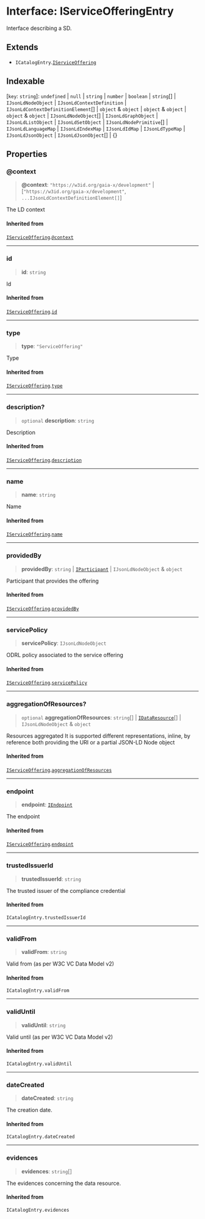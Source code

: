# Interface: IServiceOfferingEntry

Interface describing a SD.

## Extends

- `ICatalogEntry`.[`IServiceOffering`](IServiceOffering.md)

## Indexable

\[`key`: `string`\]: `undefined` \| `null` \| `string` \| `number` \| `boolean` \| `string`[] \| `IJsonLdNodeObject` \| `IJsonLdContextDefinition` \| `IJsonLdContextDefinitionElement`[] \| `object` & `object` \| `object` & `object` \| `object` & `object` \| `IJsonLdNodeObject`[] \| `IJsonLdGraphObject` \| `IJsonLdListObject` \| `IJsonLdSetObject` \| `IJsonLdNodePrimitive`[] \| `IJsonLdLanguageMap` \| `IJsonLdIndexMap` \| `IJsonLdIdMap` \| `IJsonLdTypeMap` \| `IJsonLdJsonObject` \| `IJsonLdJsonObject`[] \| \{\}

## Properties

### @context

> **@context**: `"https://w3id.org/gaia-x/development"` \| \[`"https://w3id.org/gaia-x/development"`, `...IJsonLdContextDefinitionElement[]`\]

The LD context

#### Inherited from

[`IServiceOffering`](IServiceOffering.md).[`@context`](IServiceOffering.md#@context)

***

### id

> **id**: `string`

Id

#### Inherited from

[`IServiceOffering`](IServiceOffering.md).[`id`](IServiceOffering.md#id)

***

### type

> **type**: `"ServiceOffering"`

Type

#### Inherited from

[`IServiceOffering`](IServiceOffering.md).[`type`](IServiceOffering.md#type)

***

### description?

> `optional` **description**: `string`

Description

#### Inherited from

[`IServiceOffering`](IServiceOffering.md).[`description`](IServiceOffering.md#description)

***

### name

> **name**: `string`

Name

#### Inherited from

[`IServiceOffering`](IServiceOffering.md).[`name`](IServiceOffering.md#name)

***

### providedBy

> **providedBy**: `string` \| [`IParticipant`](IParticipant.md) \| `IJsonLdNodeObject` & `object`

Participant that provides the offering

#### Inherited from

[`IServiceOffering`](IServiceOffering.md).[`providedBy`](IServiceOffering.md#providedby)

***

### servicePolicy

> **servicePolicy**: `IJsonLdNodeObject`

ODRL policy associated to the service offering

#### Inherited from

[`IServiceOffering`](IServiceOffering.md).[`servicePolicy`](IServiceOffering.md#servicepolicy)

***

### aggregationOfResources?

> `optional` **aggregationOfResources**: `string`[] \| [`IDataResource`](IDataResource.md)[] \| `IJsonLdNodeObject` & `object`

Resources aggregated
It is supported different representations, inline,
by reference both providing the URI or a partial JSON-LD Node object

#### Inherited from

[`IServiceOffering`](IServiceOffering.md).[`aggregationOfResources`](IServiceOffering.md#aggregationofresources)

***

### endpoint

> **endpoint**: [`IEndpoint`](IEndpoint.md)

The endpoint

#### Inherited from

[`IServiceOffering`](IServiceOffering.md).[`endpoint`](IServiceOffering.md#endpoint)

***

### trustedIssuerId

> **trustedIssuerId**: `string`

The trusted issuer of the compliance credential

#### Inherited from

`ICatalogEntry.trustedIssuerId`

***

### validFrom

> **validFrom**: `string`

Valid from (as per W3C VC Data Model v2)

#### Inherited from

`ICatalogEntry.validFrom`

***

### validUntil

> **validUntil**: `string`

Valid until (as per W3C VC Data Model v2)

#### Inherited from

`ICatalogEntry.validUntil`

***

### dateCreated

> **dateCreated**: `string`

The creation date.

#### Inherited from

`ICatalogEntry.dateCreated`

***

### evidences

> **evidences**: `string`[]

The evidences concerning the data resource.

#### Inherited from

`ICatalogEntry.evidences`
